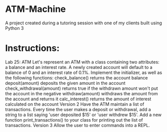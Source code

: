 # ATM-Machine
A project created during a tutoring session with one of my clients built using Python 3

<h1>Instructions:</h1>
Lab 25: ATM
Let's represent an ATM with a class containing two attributes: a balance and an interest rate. A newly created account will default to a balance of 0 and an interest rate of 0.1%. Implement the initializer, as well as the following functions:
check_balance() returns the account balance
deposit(amount) deposits the given amount in the account
check_withdrawal(amount) returns true if the withdrawn amount won't put the account in the negative
withdraw(amount) withdraws the amount from the account and returns it
calc_interest() returns the amount of interest calculated on the account
Version 2
Have the ATM maintain a list of transactions. Every time the user makes a deposit or withdrawal, add a string to a list saying 'user deposited $15' or 'user withdrew $15'. Add a new function print_transactions() to your class for printing out the list of transactions.
Version 3
Allow the user to enter commands into a REPL.


